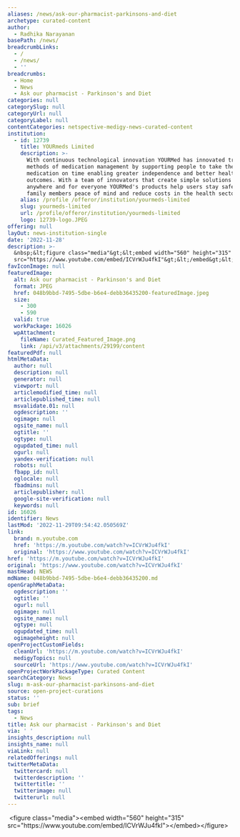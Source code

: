 ```yaml
---
aliases: /news/ask-our-pharmacist-parkinsons-and-diet
archetype: curated-content
author:
  - Radhika Narayanan
basePath: /news/
breadcrumbLinks:
  - /
  - /news/
  - ''
breadcrumbs:
  - Home
  - News
  - Ask our pharmacist - Parkinson's and Diet
categories: null
categorySlug: null
categoryUrl: null
categoryLabel: null
contentCategories: netspective-medigy-news-curated-content
institution:
  - id: 12739
    title: YOURmeds Limited
    description: >-
      With continuous technological innovation YOURMed has innovated traditional
      methods of medication management by supporting people to take their
      medication on time enabling greater independence and better health
      outcomes. With a team of innovators that create simple solutions that work
      anywhere and for everyone YOURMed's products help users stay safe, give
      family members peace of mind and reduce costs in the health sector.
    alias: /profile /offeror/institution/yourmeds-limited
    slug: yourmeds-limited
    url: /profile/offeror/institution/yourmeds-limited
    logo: 12739-logo.JPEG
offering: null
layOut: news-institution-single
date: '2022-11-28'
description: >-
  &nbsp;&lt;figure class="media"&gt;&lt;embed width="560" height="315"
  src="https://www.youtube.com/embed/ICVrWJu4fkI"&gt;&lt;/embed&gt;&lt;/figure&gt;&nbsp;&nbsp;
favIconImage: null
featuredImage:
  alt: Ask our pharmacist - Parkinson's and Diet
  format: JPEG
  href: 048b9bbd-7495-5dbe-b6e4-debb36435200-featuredImage.jpeg
  size:
    - 300
    - 590
  valid: true
  workPackage: 16026
  wpAttachment:
    fileName: Curated_Featured_Image.png
    link: /api/v3/attachments/29199/content
featuredPdf: null
htmlMetaData:
  author: null
  description: null
  generator: null
  viewport: null
  articlemodified_time: null
  articlepublished_time: null
  msvalidate.01: null
  ogdescription: ''
  ogimage: null
  ogsite_name: null
  ogtitle: ''
  ogtype: null
  ogupdated_time: null
  ogurl: null
  yandex-verification: null
  robots: null
  fbapp_id: null
  oglocale: null
  fbadmins: null
  articlepublisher: null
  google-site-verification: null
  keywords: null
id: 16026
identifier: News
lastMod: '2022-11-29T09:54:42.050569Z'
link:
  brand: m.youtube.com
  href: 'https://m.youtube.com/watch?v=ICVrWJu4fkI'
  original: 'https://www.youtube.com/watch?v=ICVrWJu4fkI'
href: 'https://m.youtube.com/watch?v=ICVrWJu4fkI'
original: 'https://www.youtube.com/watch?v=ICVrWJu4fkI'
mastHead: NEWS
mdName: 048b9bbd-7495-5dbe-b6e4-debb36435200.md
openGraphMetaData:
  ogdescription: ''
  ogtitle: ''
  ogurl: null
  ogimage: null
  ogsite_name: null
  ogtype: null
  ogupdated_time: null
  ogimageheight: null
openProjectCustomFields:
  cleanUrl: 'https://m.youtube.com/watch?v=ICVrWJu4fkI'
  medigyTopics: null
  sourceUrl: 'https://www.youtube.com/watch?v=ICVrWJu4fkI'
openProjectWorkPackageType: Curated Content
searchCategory: News
slug: m-ask-our-pharmacist-parkinsons-and-diet
source: open-project-curations
status: ''
sub: brief
tags:
  - News
title: Ask our pharmacist - Parkinson's and Diet
via: ' '
insights_description: null
insights_name: null
viaLink: null
relatedOfferings: null
twitterMetaData:
  twittercard: null
  twitterdescription: ''
  twittertitle: ''
  twitterimage: null
  twitterurl: null
---
```

<p>&nbsp;&lt;figure class="media"&gt;&lt;embed width="560" height="315" src="https://www.youtube.com/embed/ICVrWJu4fkI"&gt;&lt;/embed&gt;&lt;/figure&gt;</p><p>&nbsp;</p><p>&nbsp;</p>